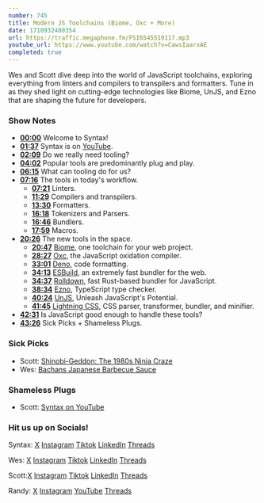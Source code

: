 ```yaml
---
number: 745
title: Modern JS Toolchains (Biome, Oxc + More)
date: 1710932400354
url: https://traffic.megaphone.fm/FSI6545519117.mp3
youtube_url: https://www.youtube.com/watch?v=CawsIaarxAE
completed: true
---
```


Wes and Scott dive deep into the world of JavaScript toolchains, exploring everything from linters and compilers to transpilers and formatters. Tune in as they shed light on cutting-edge technologies like Biome, UnJS, and Ezno that are shaping the future for developers.

### Show Notes

* **[00:00](#t=00:00)** Welcome to Syntax!
* **[01:37](#t=01:37)** Syntax is on [YouTube](www.youtube.com/@syntaxfm).
* **[02:09](#t=02:09)** Do we really need tooling?
* **[04:02](#t=04:02)** Popular tools are predominantly plug and play.
* **[06:15](#t=06:15)** What can tooling do for us?
* **[07:16](#t=07:16)** The tools in today's workflow.
    * **[07:21](#t=07:21)** Linters.
    * **[11:29](#t=11:29)** Compilers and transpilers.
    * **[13:30](#t=13:30)** Formatters.
    * **[16:18](#t=16:18)** Tokenizers and Parsers.
    * **[16:46](#t=16:46)** Bundlers.
    * **[17:59](#t=17:59)** Macros.
* **[20:26](#t=20:26)** The new tools in the space.
    * **[20:47](#t=20:47)** [Biome](https://biomejs.dev/), one toolchain for your web project.
    * **[28:27](#t=28:27)** [Oxc](https://oxc-project.github.io/), the JavaScript oxidation compiler.
    * **[33:01](#t=33:01)** [Deno](https://docs.deno.com/runtime/manual/tools/formatter), code formatting.
    * **[34:13](#t=34:13)** [ESBuild](https://esbuild.github.io/), an extremely fast bundler for the web.
    * **[34:37](#t=34:37)** [Rolldown](https://github.com/rolldown/rolldown), fast Rust-based bundler for JavaScript.
    * **[38:34](#t=38:34)** [Ezno](https://github.com/kaleidawave/ezno), TypeScript type checker.
    * **[40:24](#t=40:24)** [UnJS](https://unjs.io/), Unleash JavaScript's Potential.
    * **[41:45](#t=41:45)** [Lightning CSS](https://lightningcss.dev/), CSS parser, transformer, bundler, and minifier.
* **[42:31](#t=42:31)** Is JavaScript good enough to handle these tools?
* **[43:26](#t=43:26)** Sick Picks + Shameless Plugs.

### Sick Picks

- Scott: [Shinobi-Geddon: The 1980s Ninja Craze](https://www.youtube.com/watch?v=fcq0pwr0IKg)
- Wes: [Bachans Japanese Barbecue Sauce](https://bachans.com/collections/all-products)

### Shameless Plugs

- Scott: [Syntax on YouTube](www.youtube.com/@syntaxfm)

### Hit us up on Socials!

Syntax: [X](https://twitter.com/syntaxfm) [Instagram](https://www.instagram.com/syntax_fm/) [Tiktok](https://www.tiktok.com/@syntaxfm) [LinkedIn](https://www.linkedin.com/company/96077407/admin/feed/posts/) [Threads](https://www.threads.net/@syntax_fm)

Wes: [X](https://twitter.com/wesbos) [Instagram](https://www.instagram.com/wesbos/) [Tiktok](https://www.tiktok.com/@wesbos) [LinkedIn](https://www.linkedin.com/in/wesbos/) [Threads](https://www.threads.net/@wesbos)

Scott:[X](https://twitter.com/stolinski) [Instagram](https://www.instagram.com/stolinski/) [Tiktok](https://www.tiktok.com/@stolinski) [LinkedIn](https://www.linkedin.com/in/stolinski/) [Threads](https://www.threads.net/@stolinski)

Randy: [X](https://twitter.com/randyrektor) [Instagram](https://www.instagram.com/randyrektor/) [YouTube](https://www.youtube.com/@randyrektor) [Threads](https://www.threads.net/@randyrektor)
